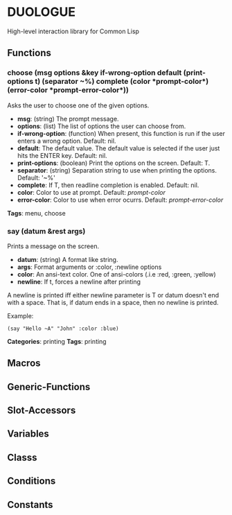 # DUOLOGUE

High-level interaction library for Common Lisp

## Functions
### choose (msg options &key if-wrong-option default (print-options t) (separator ~%) complete (color \*prompt-color\*) (error-color \*prompt-error-color\*))
Asks the user to choose one of the given options.

- **msg**: (string) The prompt message.
- **options**: (list) The list of options the user can choose from.
- **if-wrong-option**: (function) When present, this function is run if the user enters a wrong option. Default: nil.
- **default**: The default value. The default value is selected if the user just hits the ENTER key. Default: nil.
- **print-options**: (boolean) Print the options on the screen. Default: T.
- **separator**: (string) Separation string to use when printing the options. Default: '~%'
- **complete**: If T, then readline completion is enabled. Default: nil.
- **color**: Color to use at prompt. Default: *prompt-color*
- **error-color**: Color to use when error ocurrs. Default: *prompt-error-color*


**Tags**: menu, choose


### say (datum &rest args)
Prints a message on the screen.

- **datum**: (string) A format like string.
- **args**: Format arguments or :color, :newline options
- **color**: An ansi-text color. One of ansi-colors (.i.e :red, :green, :yellow)
- **newline**: If t, forces a newline after printing


A newline is printed iff either newline parameter is T or datum doesn't end with a space. That is, if datum ends in a space, then no newline is printed.

   Example: 
   ```
(say "Hello ~A" "John" :color :blue)
```
**Categories**: printing
**Tags**: printing


## Macros
## Generic-Functions
## Slot-Accessors
## Variables
## Classs
## Conditions
## Constants
